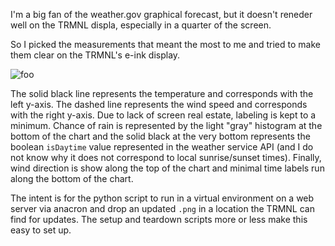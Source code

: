 I'm a big fan of the weather.gov graphical forecast, but it doesn't reneder well on the TRMNL displa, especially in a quarter of the screen.

So I picked the measurements that meant the most to me and tried to make them clear on the TRMNL's e-ink display.

![foo](https://github.com/user-attachments/assets/041752bc-919a-4bff-b17b-dc1afed5becb)

The solid black line represents the temperature and corresponds with the left y-axis.  The dashed line represents the wind speed and corresponds with the right y-axis.  Due to lack of screen real estate, labeling is kept to a minimum.  Chance of rain is represented by the light "gray" histogram at the bottom of the chart and the solid black at the very bottom represents the boolean `isDaytime` value represented in the weather service API (and I do not know why it does not correspond to local sunrise/sunset times).  Finally, wind direction is show along the top of the chart and minimal time labels run along the bottom of the chart.

The intent is for the python script to run in a virtual environment on a web server via anacron and drop an updated `.png` in a location the TRMNL can find for updates.  The setup and teardown scripts more or less make this easy to set up.
